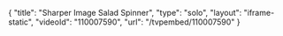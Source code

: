 {
    "title": "Sharper Image Salad Spinner",
    "type": "solo",
    "layout": "iframe-static",
    "videoId": "110007590",
    "url": "\/tvpembed\/110007590"
}